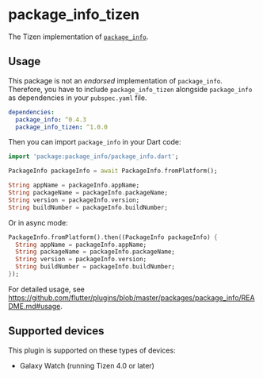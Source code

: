 # package_info_tizen

The Tizen implementation of [`package_info`](https://github.com/flutter/plugins/tree/master/packages/package_info).

## Usage

This package is not an _endorsed_ implementation of `package_info`. Therefore, you have to include `package_info_tizen` alongside `package_info` as dependencies in your `pubspec.yaml` file.

```yaml
dependencies:
  package_info: ^0.4.3
  package_info_tizen: ^1.0.0
```

Then you can import `package_info` in your Dart code:

```dart
import 'package:package_info/package_info.dart';

PackageInfo packageInfo = await PackageInfo.fromPlatform();

String appName = packageInfo.appName;
String packageName = packageInfo.packageName;
String version = packageInfo.version;
String buildNumber = packageInfo.buildNumber;
```

Or in async mode:

```dart
PackageInfo.fromPlatform().then((PackageInfo packageInfo) {
  String appName = packageInfo.appName;
  String packageName = packageInfo.packageName;
  String version = packageInfo.version;
  String buildNumber = packageInfo.buildNumber;
});
```

For detailed usage, see https://github.com/flutter/plugins/blob/master/packages/package_info/README.md#usage.

## Supported devices

This plugin is supported on these types of devices:

- Galaxy Watch (running Tizen 4.0 or later)